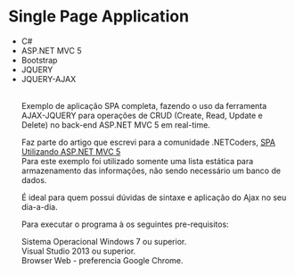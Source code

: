 # Single Page Application 

<p><ul>
  <li>C#</li>
  <li>ASP.NET MVC 5</li>
  <li>Bootstrap</li>
  <li>JQUERY</li>
  <li>JQUERY-AJAX</li>
<br>  
<p>Exemplo de aplicação SPA completa, fazendo o uso da ferramenta AJAX-JQUERY para operações de CRUD (Create, Read, Update e Delete) no back-end ASP.NET MVC 5 em real-time.<br>
<p> Faz parte do artigo que escrevi para a comunidade .NETCoders, <a href="http://netcoders.com.br/blog/spa-asp-net-mvc-5-parte-1-0/"> SPA Utilizando ASP.NET MVC 5 </a><br>
   Para este exemplo foi utilizado somente uma lista estática para armazenamento das informações, não sendo necessário um banco de dados.<br>

   É ideal para quem possui dúvidas de sintaxe e aplicação do Ajax no seu dia-a-dia.<br>

   Para executar o programa à os seguintes pre-requisitos:<br>

   Sistema Operacional Windows 7 ou superior.<br>
Visual Studio 2013 ou superior.<br>
Browser Web - preferencia Google Chrome.<br>
